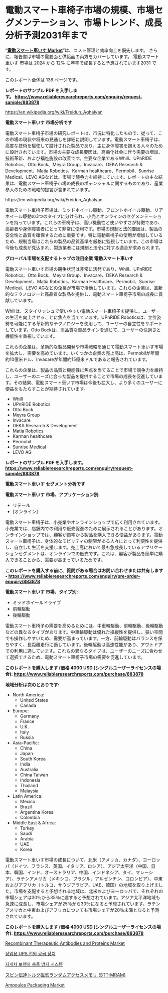 <p><h1>電動スマート車椅子市場の規模、市場セグメンテーション、市場トレンド、成長分析予測2031年まで</h1></p><p>&ldquo;<strong><a href="https://www.reliableresearchreports.com/electric-smart-wheelchair-r883878">電動スマート車いす Market</a></strong>&rdquo;は、コスト管理と効率向上を優先します。 さらに、報告書は市場の需要面と供給面の両方をカバーしています。 電動スマート車いす 市場は 2024 から 12% に年率で成長すると予想されています2031 です。</p>
<p>このレポート全体は 136 ページです。</p>
<p><strong>レポートのサンプル PDF を入手します。&nbsp;<a href="https://www.reliableresearchreports.com/enquiry/request-sample/883878">https://www.reliableresearchreports.com/enquiry/request-sample/883878</a></strong></p>
<p><a href="https://en.wikipedia.org/wiki/Freidun_Aghalyan">https://en.wikipedia.org/wiki/Freidun_Aghalyan</a></p>
<p><strong>電動スマート車いす 市場分析です</strong></p>
<p><p>電動スマート車椅子市場の研究レポートは、市況に特化したもので、従って、この市場の現状や将来の見通しを詳細に説明しています。電動スマート車椅子は、高度な技術を駆使して設計された製品であり、主に身体障害を抱える人々のために設計されています。市場の主要な成長要因は、高齢化社会に伴う需要の増加、技術革新、および福祉施設の改善です。主要な企業であるWhill、UPnRIDE Robotics、Otto Bock、Meyra Group、Invacare、DEKA Research & Development、Matia Robotics、Karman healthcare、Permobil、Sunrise Medical、LEVO AGなどは、市場で競争力を維持しています。レポートの主な結果は、電動スマート車椅子市場の成長のポテンシャルに関するものであり、産業参入のための戦略的提言が含まれています。</p></p>
<p>https://en.wikipedia.org/wiki/Freidun_Aghalyan</p>
<p><p>電動スマート車椅子市場は、ミッドホイール駆動、フロントホイール駆動、リアホイール駆動の3つのタイプに分けられ、小売とオンラインのセグメンテーションを持っています。これらの車椅子は、高い機動性と使いやすさが特徴であり、高齢者や身体障害者にとって非常に便利です。市場の規制と法的要因は、製品の安全性と品質を確保するために重要です。特に電動車椅子の使用が増加しているため、規制当局はこれらの製品の品質基準を厳格に監視しています。この市場は今後も成長が見込まれ、製造業者には規制と法令に対する適合が求められます。</p></p>
<p><strong>グローバル市場を支配するトップの注目企業 電動スマート車いす</strong></p>
<p><p>電動スマート車いす市場の競争状況は非常に活発であり、Whill、UPnRIDE Robotics、Otto Bock、Meyra Group、Invacare、DEKA Research & Development、Matia Robotics、Karman Healthcare、Permobil、Sunrise Medical、LEVO AGなどの企業が市場で活動しています。これらの企業は、革新的なテクノロジーと高品質な製品を提供し、電動スマート車椅子市場の成長に貢献しています。</p><p>Whillは、スタイリッシュで使いやすい電動スマート車椅子を提供し、ユーザーの生活を向上させることに焦点を当てています。UPnRIDE Roboticsは、立位姿勢を可能にする革新的なテクノロジーを使用して、ユーザーの自立性をサポートしています。Otto Bockは、高品質な製品ラインを通じて、ユーザーの快適さと機能性を重視しています。</p><p>これらの企業は、革新的な製品開発や市場戦略を通じて電動スマート車いす市場を拡大し、需要を高めています。いくつかの企業の売上高は、Permobilが年間約10億米ドル、Invacareが年間約15億米ドルであると報告されています。</p><p>これらの企業は、製品の品質と機能性に焦点を当てることで市場で競争力を維持し、ユーザーのニーズに合った製品を提供することで市場の成長を促進しています。その結果、電動スマート車いす市場は今後も拡大し、より多くのユーザーに便益をもたらすことが期待されています。</p></p>
<p><ul><li>Whill</li><li>UPnRIDE Robotics</li><li>Otto Bock</li><li>Meyra Group</li><li>Invacare</li><li>DEKA Research & Development</li><li>Matia Robotics</li><li>Karman healthcare</li><li>Permobil</li><li>Sunrise Medical</li><li>LEVO AG</li></ul></p>
<p><strong>レポートのサンプル PDF を入手します。 <a href="https://www.reliableresearchreports.com/enquiry/request-sample/883878">https://www.reliableresearchreports.com/enquiry/request-sample/883878</a></strong></p>
<p><strong>電動スマート車いす セグメント分析です</strong></p>
<p><strong>電動スマート車いす 市場、アプリケーション別:</strong></p>
<p><ul><li>リテール</li><li>[オンライン]</li></ul></p>
<p><p>電動スマート車椅子は、小売業やオンラインショップで広く利用されています。小売業では、店舗内での利用や販売促進のために展示されることがあります。オンラインショップでは、顧客が自宅から製品を購入できる便益があります。電動スマート車椅子は、身体的なモビリティの制限がある人々にとって利便性を提供し、自立した生活を支援します。売上高において最も急成長しているアプリケーションセグメントは、オンラインでの販売です。これは、顧客が製品を簡単に購入できることから、需要が高まっているためです。</p></p>
<p><strong>このレポートを購入する前に、質問がある場合はお問い合わせまたは共有します - <a href="https://www.reliableresearchreports.com/enquiry/pre-order-enquiry/883878">https://www.reliableresearchreports.com/enquiry/pre-order-enquiry/883878</a></strong></p>
<p><strong>電動スマート車いす 市場、タイプ別:</strong></p>
<p><ul><li>ミッドホイールドライブ</li><li>前輪駆動</li><li>後輪駆動</li></ul></p>
<p><p>電動スマート車椅子の需要を高めるためには、中車輪駆動、前輪駆動、後輪駆動などの異なるタイプがあります。中車輪駆動は優れた操縦性を提供し、狭い空間でも操作しやすいため、需要が高まっています。一方、前輪駆動はバランスを保ちやすく、長距離走行に適しています。後輪駆動は高速性能があり、アウトドアでの利用に適しています。これらの異なるタイプは、ユーザーのニーズに合わせて選択できるため、電動スマート車椅子市場の需要を促進しています。</p></p>
<p><strong>このレポートを購入します (価格 4000 USD (シングルユーザーライセンスの場合): <a href="https://www.reliableresearchreports.com/purchase/883878">https://www.reliableresearchreports.com/purchase/883878</a></strong></p>
<p><strong>地域分析は次のとおりです:</strong></p>
<p><ul>
    <li>
        North America:
        <ul>
            <li>United States</li>
            <li>Canada</li>
        </ul>
    </li>
    <li>
        Europe:
        <ul>
            <li>Germany</li>
            <li>France</li>
            <li>U.K.</li>
            <li>Italy</li>
            <li>Russia</li>
        </ul>
    </li>
    <li>
        Asia-Pacific:
        <ul>
            <li>China</li>
            <li>Japan</li>
            <li>South Korea</li>
            <li>India</li>
            <li>Australia</li>
            <li>China Taiwan</li>
            <li>Indonesia</li>
            <li>Thailand</li>
            <li>Malaysia</li>
        </ul>
    </li>
    <li>
        Latin America:
        <ul>
            <li>Mexico</li>
            <li>Brazil</li>
            <li>Argentina Korea</li>
            <li>Colombia</li>
        </ul>
    </li>
    <li>
        Middle East & Africa:
        <ul>
            <li>Turkey</li>
            <li>Saudi</li>
            <li>Arabia</li>
            <li>UAE</li>
            <li>Korea</li>
        </ul>
    </li>
    </ul></p>
<p><p>電動スマート車いす市場の成長について、北米（アメリカ、カナダ）、ヨーロッパ（ドイツ、フランス、英国、イタリア、ロシア）、アジア太平洋（中国、日本、韓国、インド、オーストラリア、中国、インドネシア、タイ、マレーシア）、ラテンアメリカ（メキシコ、ブラジル、アルゼンチン、コロンビア）、中東およびアフリカ（トルコ、サウジアラビア、UAE、韓国）の地域を取り上げました。市場を支配すると予想される地域は、北米およびヨーロッパで、それぞれの市場シェアは30％から35％に達すると予想されています。アジア太平洋地域も急速に成長し、市場シェアが25％から30％になると予想されています。ラテンアメリカと中東およびアフリカについても市場シェアが20％未満となると予測されています。</p></p>
<p><strong>このレポートを購入します (価格 4000 USD (シングルユーザーライセンスの場合): <a href="https://www.reliableresearchreports.com/purchase/883878">https://www.reliableresearchreports.com/purchase/883878</a></strong></p>
<p><p><a href="https://github.com/hzxpgedq27/Market-Research-Report-List-1/blob/main/recombinant-therapeutic-antibodies-and-proteins-market.md">Recombinant Therapeutic Antibodies and Proteins Market</a></p><p><a href="https://medium.com/@samiahussain82/2024%EB%85%84%EB%B6%80%ED%84%B0-2031%EB%85%84%EA%B9%8C%EC%A7%80-%EC%83%81%EC%97%85%EC%9A%A9-ups-%EC%A0%84%EC%9B%90-%EA%B3%B5%EA%B8%89-%EC%8B%9C%EC%9E%A5-%EC%A0%90%EC%9C%A0%EC%9C%A8-%EB%B0%8F-%EA%B2%BD%EC%9F%81-%ED%99%98%EA%B2%BD%EC%97%90-%EB%8C%80%ED%95%9C-%ED%86%B5%EC%B0%B0%EB%A0%A5-778f80509059">상업용 UPS 전원 공급 장치</a></p><p><a href="https://medium.com/@eunicevaughan35/%EA%B8%80%EB%A1%9C%EB%B2%8C-%ED%8F%AC%ED%81%AC%EB%A6%AC%ED%94%84%ED%8A%B8-%EB%B3%B4%ED%96%89%EC%9E%90-%EC%B6%A9%EB%8F%8C-%EC%98%88%EB%B0%A9-%EC%8B%9C%EC%8A%A4%ED%85%9C-%EC%8B%9C%EC%9E%A5-%EC%A0%90%EC%9C%A0%EC%9C%A8-%EB%B0%8F-%EC%84%B1%EC%9E%A5-%EA%B8%B0%ED%9A%8C-%EB%B0%8F-%EC%8B%9C%EC%9E%A5-%EA%B7%9C%EB%AA%A8%EB%8A%94-2024%EB%85%84%EB%B6%80%ED%84%B0-2031%EB%85%84%EA%B9%8C%EC%A7%80-%EC%97%B0%ED%8F%89%EA%B7%A0-%EC%84%B1%EC%9E%A5%EB%A5%A0%EC%9D%B4-4-6-%EB%A1%9C-%EC%84%B1%EC%9E%A5%ED%95%A9%EB%8B%88%EB%8B%A4-468a5561695f">지게차 보행자 충돌 방지 시스템</a></p><p><a href="https://medium.com/@verniebarton2023/%E3%82%B0%E3%83%AD%E3%83%BC%E3%83%90%E3%83%AB-%E3%82%B9%E3%83%94%E3%83%B3-%E3%83%88%E3%83%A9%E3%83%B3%E3%82%B9%E3%83%95%E3%82%A1%E3%83%BC%E3%83%88%E3%83%AB%E3%82%AF-%E7%A3%81%E6%B0%97%E3%83%A9%E3%83%B3%E3%83%80%E3%83%A0%E3%82%A2%E3%82%AF%E3%82%BB%E3%82%B9%E3%83%A1%E3%83%A2%E3%83%AA-stt-mram-%E6%A5%AD%E7%95%8C%E5%88%86%E6%9E%90%E3%83%AC%E3%83%9D%E3%83%BC%E3%83%88-%E3%82%B9%E3%83%94%E3%83%B3-%E3%83%88%E3%83%A9%E3%83%B3%E3%82%B9%E3%83%95%E3%82%A1%E3%83%BC%E3%83%88%E3%83%AB%E3%82%AF-ef6fe23782a4">スピン伝達トルク磁気ランダムアクセスメモリ (STT-MRAM)</a></p><p><a href="https://github.com/mdinislamsheik/Market-Research-Report-List-1/blob/main/ampoules-packaging-market.md">Ampoules Packaging Market</a></p></p>